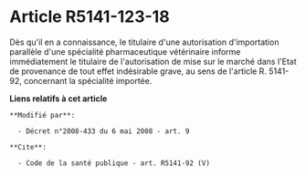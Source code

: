 # Article R5141-123-18

Dès qu'il en a connaissance, le titulaire d'une autorisation d'importation parallèle d'une spécialité pharmaceutique
vétérinaire informe immédiatement le titulaire de l'autorisation de mise sur le marché dans l'Etat de provenance de tout
effet indésirable grave, au sens de l'article R. 5141-92, concernant la spécialité importée.

**Liens relatifs à cet article**

	**Modifié par**:

	  - Décret n°2008-433 du 6 mai 2008 - art. 9

	**Cite**:

	  - Code de la santé publique - art. R5141-92 (V)
